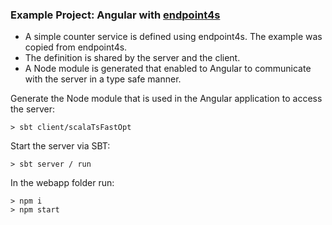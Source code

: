 ### Example Project: Angular with [endpoint4s](https://endpoints4s.github.io/)

- A simple counter service is defined using endpoint4s. The example was copied from endpoint4s.
- The definition is shared by the server and the client.
- A Node module is generated that enabled to Angular to communicate with the server in a type safe manner. 

Generate the Node module that is used in the Angular application to access the server:

```
> sbt client/scalaTsFastOpt
```

Start the server via SBT:

```
> sbt server / run
```

In the webapp folder run:

```
> npm i
> npm start
```